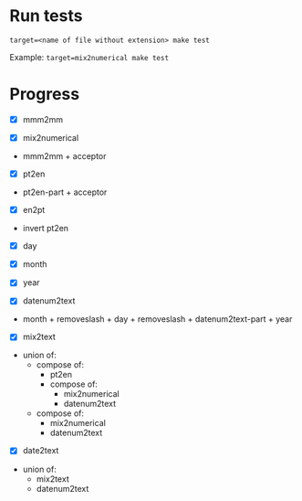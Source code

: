 # Run tests

`target=<name of file without extension> make test`

Example: `target=mix2numerical make test`

# Progress

- [x] mmm2mm

- [x] mix2numerical

* mmm2mm + acceptor

- [x] pt2en

* pt2en-part + acceptor

- [x] en2pt

* invert pt2en

- [x] day

- [x] month

- [x] year

- [x] datenum2text

* month + removeslash + day + removeslash + datenum2text-part + year

- [x] mix2text

* union of:
    * compose of:
        * pt2en
        * compose of:
            * mix2numerical
            * datenum2text
    * compose of:
        * mix2numerical
        * datenum2text

- [x] date2text

* union of:
    * mix2text
    * datenum2text
